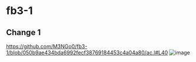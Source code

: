 # fb3-1
## Change 1
https://github.com/M3NGo0/fb3-1/blob/050b9ae434bda6992fecf38769184453c4a04a80/ac.l#L40
![image](https://github.com/M3NGo0/fb3-1/assets/138095063/307ed41e-7255-4239-8974-fb0ef5d32b12)
